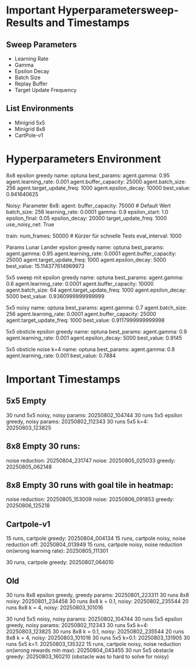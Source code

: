 # Important Hyperparametersweep-Results and Timestamps

## Sweep Parameters

- Learning Rate
- Gamma
- Epsilon Decay
- Batch Size
- Replay Buffer
- Target Update Frequency

## List Environments

- Minigrid 5x5
- Minigrid 8x8
- CartPole-v1

# Hyperparameters Environment

8x8 epsilon greedy
name: optuna
best_params:
  agent.gamma: 0.95
  agent.learning_rate: 0.001
  agent.buffer_capacity: 25000
  agent.batch_size: 256
  agent.target_update_freq: 1000
  agent.epsilon_decay: 10000
best_value: 0.941640625

Noisy:
Parameter 8x8:
agent:
  buffer_capacity: 75000  # Default Wert
  batch_size: 256
  learning_rate: 0.0001
  gamma: 0.9
  epsilon_start: 1.0
  epsilon_final: 0.05
  epsilon_decay: 20000
  target_update_freq: 1000
  use_noisy_net: True

train:
  num_frames: 50000  # Kürzer für schnelle Tests
  eval_interval: 1000

Params Lunar Lander epsilon greedy
name: optuna
best_params:
  agent.gamma: 0.95
  agent.learning_rate: 0.0001
  agent.buffer_capacity: 25000
  agent.target_update_freq: 1000
  agent.epsilon_decay: 5000
best_value: 15.114377614969973

5x5 sweep mit epsilon greedy
name: optuna
best_params:
  agent.gamma: 0.6
  agent.learning_rate: 0.0001
  agent.buffer_capacity: 10000
  agent.batch_size: 64
  agent.target_update_freq: 1000
  agent.epsilon_decay: 5000
best_value: 0.9360999999999999

5x5 noisy
name: optuna
best_params:
  agent.gamma: 0.7
  agent.batch_size: 256
  agent.learning_rate: 0.0001
  agent.buffer_capacity: 25000
  agent.target_update_freq: 1000
best_value: 0.9117999999999998

5x5 obsticle epsilon greedy
name: optuna
best_params:
  agent.gamma: 0.9
  agent.learning_rate: 0.001
  agent.epsilon_decay: 5000
best_value: 0.9145

5x5 obsticle noise k=4
name: optuna
best_params:
  agent.gamma: 0.8
  agent.learning_rate: 0.001
best_value: 0.7884



# Important Timestamps

## 5x5 Empty
30 rund 5x5 noisy, noisy params: 20250802_104744
30 runs 5x5 epsilon greedy, noisy params: 20250802_112343
30 runs 5x5 k=4: 20250803_123825

## 8x8 Empty 30 runs:
noise reduction: 20250804_231747
noise: 20250805_025033
greedy: 20250805_062148

## 8x8 Empty 30 runs with goal tile in heatmap:
noise reduction: 20250805_153009
noise: 20250806_091853
greedy: 20250806_125218

## Cartpole-v1
15 runs, cartpole greedy: 20250804_004134
15 runs, cartpole noisy, noise reduction off: 20250804_013949
15 runs, cartpole noisy, noise reduction on(wrong learning rate): 20250805_111301

30 runs, cartpole greedy: 20250807_064010

## Old
30 runs 8x8 epsilon greedy, greedy params: 20250801_223311
30 runs 8x8 noisy:  20250801_234458
30 runs 8x8 k = 0.1, noisy: 20250802_235544
20 runs 8x8 k = 4, noisy: 20250803_101016

30 rund 5x5 noisy, noisy params: 20250802_104744
30 runs 5x5 epsilon greedy, noisy params: 20250802_112343
30 runs 5x5 k=4: 20250803_123825
30 runs 8x8 k = 0.1, noisy: 20250802_235544
20 runs 8x8 k = 4, noisy: 20250803_101016
30 runs 5x5 k=0.1: 20250803_131905
30 runs 5x5 k=1: 20250803_135322
15 runs, cartpole noisy, noise reduction on(wrong rewards min max): 20250804_043455
30 run 5x5 obstacle greedy: 20250803_160210  (obstacle was to hard to solve for noisy)
